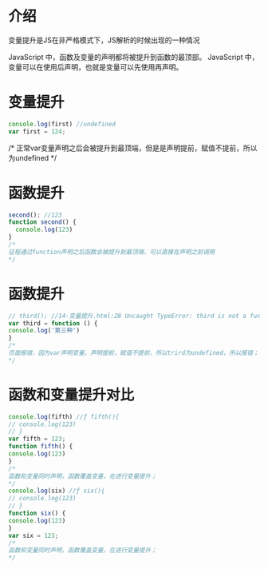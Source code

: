 # 介绍

变量提升是JS在非严格模式下，JS解析的时候出现的一种情况

JavaScript 中，函数及变量的声明都将被提升到函数的最顶部。
JavaScript 中，变量可以在使用后声明，也就是变量可以先使用再声明。
# 变量提升
```js
console.log(first) //undefined
var first = 124;
```
/*
正常var变量声明之后会被提升到最顶端，但是是声明提前，赋值不提前，所以为undefined
*/
# 函数提升
```js
second(); //123
function second() {
  console.log(123)
}
/*
征程通过function声明之后函数会被提升到最顶端，可以直接在声明之前调用
*/
```
# 函数提升
```js
// third(); //14-变量提升.html:28 Uncaught TypeError: third is not a function
var third = function () {
console.log('第三种')
}
/*
页面报错，因为var声明变量，声明提前，赋值不提前，所以trird为undefined，所以报错；
*/
```
# 函数和变量提升对比
```js
console.log(fifth) //ƒ fifth(){
// console.log(123)
// }
var fifth = 123;
function fifth() {
console.log(123)
}
/*
函数和变量同时声明，函数覆盖变量，在进行变量提升；
*/
console.log(six) //ƒ six(){
// console.log(123)
// }
function six() {
console.log(123)
}
var six = 123;
/*
函数和变量同时声明，函数覆盖变量，在进行变量提升；
*/
```